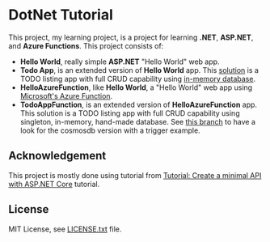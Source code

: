 # DotNet Tutorial
This project, my learning project, is a project for learning **.NET**,
**ASP.NET**, and **Azure Functions**. This project consists of:
- **Hello World**, really simple **ASP.NET** "Hello World" web app.
- **Todo App**, is an extended version of **Hello World** app. This
[solution](https://learn.microsoft.com/en-us/visualstudio/ide/solutions-and-projects-in-visual-studio?view=vs-2022#solutions)
is a TODO listing app with full CRUD capability using
[in-memory database](https://learn.microsoft.com/en-us/ef/core/providers/in-memory/?tabs=dotnet-core-cli).
- **HelloAzureFunction**, like **Hello World**, a "Hello World" web app using
[Microsoft's Azure Function](https://learn.microsoft.com/en-us/azure/azure-functions/functions-develop-vs?tabs=isolated-process).
- **TodoAppFunction**, is an extended version of **HelloAzureFunction** app.
This solution is a TODO listing app with full CRUD capability using singleton,
in-memory, hand-made database. See [this branch](https://github.com/ariqbasyar/DotNet-Tutorial/tree/assignment-2-todoapp-cosmos/TodoAppFunction)
to have a look for the cosmosdb version with a trigger example.

## Acknowledgement
This project is mostly done using tutorial from
[Tutorial: Create a minimal API with ASP.NET Core](https://learn.microsoft.com/en-us/aspnet/core/tutorials/min-web-api?view=aspnetcore-8.0&tabs=visual-studio)
tutorial.

## License
MIT License, see [LICENSE.txt](LICENSE.txt) file.

